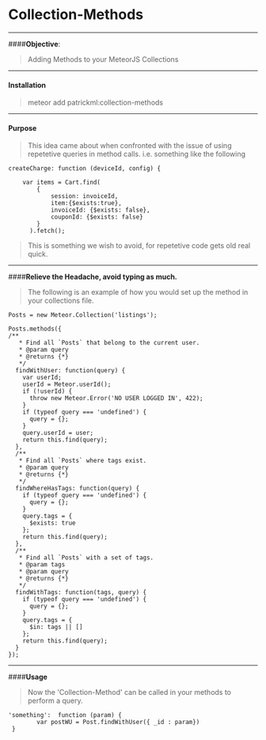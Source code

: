 # Collection-Methods


----------


####**Objective**:
>Adding Methods to your MeteorJS Collections


----------


#### **Installation**
>	meteor add patrickml:collection-methods


----------


#### **Purpose**
>This idea came about when confronted with the issue of using repetetive queries in method calls.  i.e. something like the following

	createCharge: function (deviceId, config) {

        var items = Cart.find(
        	{
        		session: invoiceId,
	        	item:{$exists:true},
	        	invoiceId: {$exists: false},
	        	couponId: {$exists: false}
	        }
	      ).fetch();


>This is  something we wish to avoid, for repetetive code gets old real quick.


----------

####**Relieve the Headache, avoid typing as much.**
>The following is an example of how you would set up the method in your collections file.

    Posts = new Meteor.Collection('listings');

    Posts.methods({
    /**
       * Find all `Posts` that belong to the current user.
       * @param query
       * @returns {*}
       */
      findWithUser: function(query) {
        var userId;
        userId = Meteor.userId();
        if (!userId) {
          throw new Meteor.Error('NO USER LOGGED IN', 422);
        }
        if (typeof query === 'undefined') {
          query = {};
        }
        query.userId = user;
        return this.find(query);
      },
      /**
       * Find all `Posts` where tags exist.
       * @param query
       * @returns {*}
       */
      findWhereHasTags: function(query) {
        if (typeof query === 'undefined') {
          query = {};
        }
        query.tags = {
          $exists: true
        };
        return this.find(query);
      },
      /**
       * Find all `Posts` with a set of tags.
       * @param tags
       * @param query
       * @returns {*}
       */
      findWithTags: function(tags, query) {
        if (typeof query === 'undefined') {
          query = {};
        }
        query.tags = {
          $in: tags || []
        };
        return this.find(query);
      }
    });




----------

####**Usage**
>Now the 'Collection-Method' can be called  in your methods to perform a query.

	'something':  function (param) {
	        var postWU = Post.findWithUser({ _id : param})
	 }
